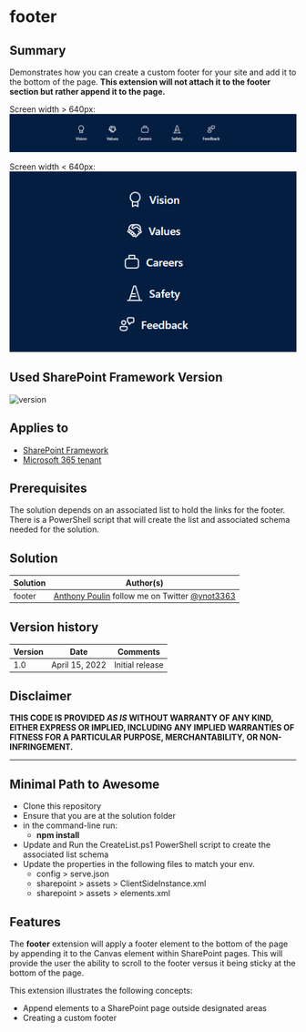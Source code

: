 # footer

## Summary

Demonstrates how you can create a custom footer for your site and add it to the bottom of the page. **This extension will not attach it to the footer section but rather append it to the page.**

Screen width > 640px:  
![screenshot of extension](./footerExtension.png)

Screen width < 640px:  
![screenshot of extension](./footerExtensionMobile.png)

## Used SharePoint Framework Version

![version](https://img.shields.io/badge/version-1.14-green.svg)

## Applies to

- [SharePoint Framework](https://aka.ms/spfx)
- [Microsoft 365 tenant](https://docs.microsoft.com/en-us/sharepoint/dev/spfx/set-up-your-developer-tenant)

## Prerequisites

The solution depends on an associated list to hold the links for the footer. There is a PowerShell script that will create the list and associated schema needed for the solution.

## Solution

| Solution | Author(s)                                                                                                   |
| -------- | ----------------------------------------------------------------------------------------------------------- |
| footer   | [Anthony Poulin](https://anthonyepoulin.com) follow me on Twitter [@ynot3363](https://twitter.com/ynot3363) |

## Version history

| Version | Date           | Comments        |
| ------- | -------------- | --------------- |
| 1.0     | April 15, 2022 | Initial release |

## Disclaimer

**THIS CODE IS PROVIDED _AS IS_ WITHOUT WARRANTY OF ANY KIND, EITHER EXPRESS OR IMPLIED, INCLUDING ANY IMPLIED WARRANTIES OF FITNESS FOR A PARTICULAR PURPOSE, MERCHANTABILITY, OR NON-INFRINGEMENT.**

---

## Minimal Path to Awesome

- Clone this repository
- Ensure that you are at the solution folder
- in the command-line run:
  - **npm install**
- Update and Run the CreateList.ps1 PowerShell script to create the associated list schema
- Update the properties in the following files to match your env.
  - config > serve.json
  - sharepoint > assets > ClientSideInstance.xml
  - sharepoint > assets > elements.xml

## Features

The **footer** extension will apply a footer element to the bottom of the page by appending it to the Canvas element within SharePoint pages. This will provide the user the ability to scroll to the footer versus it being sticky at the bottom of the page.

This extension illustrates the following concepts:

- Append elements to a SharePoint page outside designated areas
- Creating a custom footer
